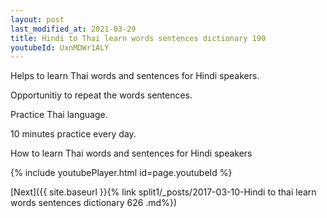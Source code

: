 ```yaml
---
layout: post
last_modified_at: 2021-03-29
title: Hindi to Thai learn words sentences dictionary 190 
youtubeId: UxnMDWr1ALY
---
```

 
 
Helps to learn Thai words and sentences for Hindi speakers.

Opportunitiy to repeat the words sentences. 

Practice Thai language. 
 
10 minutes practice every day. 
 
How to learn Thai words and sentences for Hindi speakers 
 
{% include youtubePlayer.html id=page.youtubeId %}
 
 
[Next]({{ site.baseurl }}{% link  split1/_posts/2017-03-10-Hindi to thai learn words sentences dictionary 626 .md%})
 
